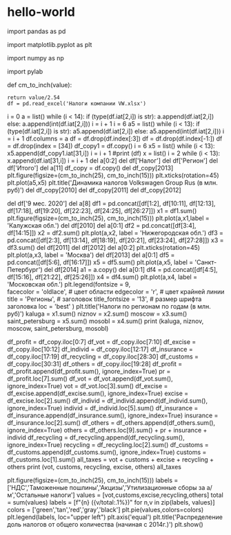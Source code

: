 # hello-world
import pandas as pd

import matplotlib.pyplot as plt

import numpy as np

import pylab

def cm_to_inch(value):

    return value/2.54
    df = pd.read_excel('Налоги компании VW.xlsx')

i = 0
a = list()
while (i < 14):
    if (type(df.iat[2,i]) is str):
        a.append(df.iat[2,i])
    else:
        a.append(int(df.iat[2,i]))
    i = i + 1
i = 6
a5 = list()
while (i < 13):
    if (type(df.iat[2,i]) is str):
        a5.append(df.iat[2,i])
    else:
        a5.append(int(df.iat[2,i]))
    i = i + 1
df.columns = a
df = df.drop(df.index[:3])
df = df.drop(df.index[-1:])
df = df.drop(index = [34])
df_copy1 = df.copy()
i = 6
x5 = list()
while (i < 13):
    x5.append(df_copy1.iat[31,i])
    i = i + 1
#print (df)
x = list()
i = 2
while (i < 13):
    x.append(df.iat[31,i])
    i = i + 1
del a[0:2]
del df['Налог']
del df['Регион']
del df['Итого']
del a[11]
df_copy = df.copy()
del df_copy[2013]
plt.figure(figsize=(cm_to_inch(25), cm_to_inch(15)))
plt.xticks(rotation=45)
plt.plot(a5,x5)
plt.title('Динамика налогов Volkswagen Group Rus (в млн. руб)')
del df_copy[2010]
del df_copy[2011]
del df_copy[2012]


del df['9 мес. 2020']
del a[8]
df1 = pd.concat([df[1:2], df[10:11], df[12:13], df[17:18], df[19:20], df[22:23], df[24:25], df[26:27]])
x1 = df1.sum() 
plt.figure(figsize=(cm_to_inch(25), cm_to_inch(15)))
plt.plot(a,x1,label = 'Калужская обл.')
del df[2010]
del a[0:1]
df2 = pd.concat([df[3:4], df[14:15]])
x2 = df2.sum()
plt.plot(a,x2, label = 'Нижегородская обл.')
df3 = pd.concat([df[2:3], df[13:14], df[18:19], df[20:21], df[23:24], df[27:28]])
x3 = df3.sum()
del df[2011]
del df[2012]
del a[0:2]
plt.xticks(rotation=45)
plt.plot(a,x3, label = 'Москва')
del df[2013]
del a[0:1]
df5 = pd.concat([df[5:6], df[16:17]])
x5 = df5.sum()
plt.plot(a,x5, label = 'Санкт-Петербург')
del df[2014]
a1 = a.copy()
del a[0:1]
df4 = pd.concat([df[4:5], df[15:16], df[21:22], df[25:26]]) 
x4 = df4.sum()
plt.plot(a,x4, label = 'Московская обл.')
plt.legend(fontsize = 9,   
           facecolor = 'oldlace',    #  цвет области
           edgecolor = 'r',    #  цвет крайней линии
           title = 'Регионы',    #  заголовок
           title_fontsize = '13',    #  размер шрифта заголовка
           loc = 'best'
         )
plt.title('Налоги по регионам по годам (в млн. руб)')
kaluga = x1.sum()
niznov = x2.sum()
moscow = x3.sum()
saint_petersburg = x5.sum()
mosobl = x4.sum()
print (kaluga, niznov, moscow, saint_petersburg, mosobl)


df_profit = df_copy.iloc[0:7]
df_vot = df_copy.iloc[7:10]
df_excise = df_copy.iloc[10:12]
df_individ = df_copy.iloc[12:17]
df_insurance = df_copy.iloc[17:19]
df_recycling = df_copy.iloc[28:30]
df_customs = df_copy.iloc[30:31]
df_others = df_copy.iloc[19:28]
df_profit = df_profit.append(df_profit.sum(), ignore_index=True)
pr = df_profit.loc[7].sum()
df_vot = df_vot.append(df_vot.sum(), ignore_index=True)
vot = df_vot.loc[3].sum()
df_excise = df_excise.append(df_excise.sum(), ignore_index=True)
excise = df_excise.loc[2].sum()
df_individ = df_individ.append(df_individ.sum(), ignore_index=True)
individ = df_individ.loc[5].sum()
df_insurance = df_insurance.append(df_insurance.sum(), ignore_index=True)
insurance = df_insurance.loc[2].sum()
df_others = df_others.append(df_others.sum(), ignore_index=True)
others = df_others.loc[9].sum() + pr + insurance + individ
df_recycling = df_recycling.append(df_recycling.sum(), ignore_index=True)
recycling = df_recycling.loc[2].sum()
df_customs = df_customs.append(df_customs.sum(), ignore_index=True)
customs = df_customs.loc[1].sum()
all_taxes = vot + customs + excise + recycling + others
print (vot, customs, recycling, excise, others)
all_taxes


plt.figure(figsize=(cm_to_inch(25), cm_to_inch(15)))
labels = ['НДС','Таможенные пошлины','Акцизы','Утилизационные сборы за а/м','Остальные налоги']
values = [vot,customs,excise,recycling,others]
total = sum(values)
labels = [f"{n} ({v/total:.1%})" for n,v in zip(labels, values)]
colors = ['green','tan','red','gray','black']
plt.pie(values,colors=colors)
plt.legend(labels, loc="upper left")
plt.axis('equal')
plt.title('Распределение доль налогов от общего количества (начиная с 2014г.)')
plt.show()

